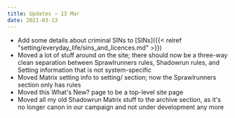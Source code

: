 ```yaml
---
title: Updates – 13 Mar
date: 2021-03-13
---
```


* Add some details about criminal SINs to [SINs]({{< relref "setting/everyday_life/sins_and_licences.md" >}})
* Moved a lot of stuff around on the site; there should now be a three-way clean separation between Sprawlrunners rules, Shadowrun rules, and Setting information that is not system-specific
* Moved Matrix setting info to setting/ section; now the Sprawlrunners section only has rules
* Moved this What's New? page to be a top-level site page
* Moved all my old Shadowrun Matrix stuff to the archive section, as it's no longer canon in our campaign and not under development any more
<!--more-->